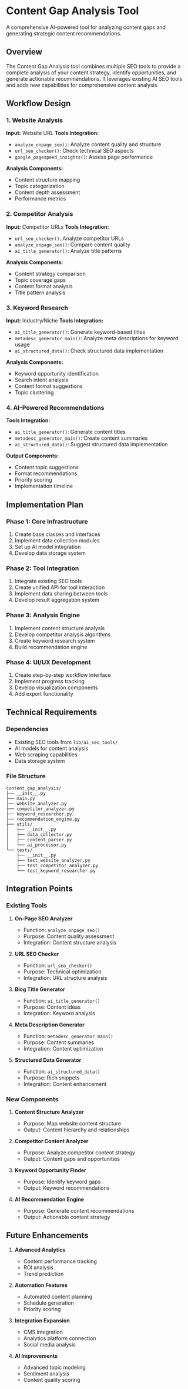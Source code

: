 # Content Gap Analysis Tool

A comprehensive AI-powered tool for analyzing content gaps and generating strategic content recommendations.

## Overview

The Content Gap Analysis tool combines multiple SEO tools to provide a complete analysis of your content strategy, identify opportunities, and generate actionable recommendations. It leverages existing AI SEO tools and adds new capabilities for comprehensive content analysis.

## Workflow Design

### 1. Website Analysis
**Input:** Website URL
**Tools Integration:**
- `analyze_onpage_seo()`: Analyze content quality and structure
- `url_seo_checker()`: Check technical SEO aspects
- `google_pagespeed_insights()`: Assess page performance

**Analysis Components:**
- Content structure mapping
- Topic categorization
- Content depth assessment
- Performance metrics

### 2. Competitor Analysis
**Input:** Competitor URLs
**Tools Integration:**
- `url_seo_checker()`: Analyze competitor URLs
- `analyze_onpage_seo()`: Compare content quality
- `ai_title_generator()`: Analyze title patterns

**Analysis Components:**
- Content strategy comparison
- Topic coverage gaps
- Content format analysis
- Title pattern analysis

### 3. Keyword Research
**Input:** Industry/Niche
**Tools Integration:**
- `ai_title_generator()`: Generate keyword-based titles
- `metadesc_generator_main()`: Analyze meta descriptions for keyword usage
- `ai_structured_data()`: Check structured data implementation

**Analysis Components:**
- Keyword opportunity identification
- Search intent analysis
- Content format suggestions
- Topic clustering

### 4. AI-Powered Recommendations
**Tools Integration:**
- `ai_title_generator()`: Generate content titles
- `metadesc_generator_main()`: Create content summaries
- `ai_structured_data()`: Suggest structured data implementation

**Output Components:**
- Content topic suggestions
- Format recommendations
- Priority scoring
- Implementation timeline

## Implementation Plan

### Phase 1: Core Infrastructure
1. Create base classes and interfaces
2. Implement data collection modules
3. Set up AI model integration
4. Develop data storage system

### Phase 2: Tool Integration
1. Integrate existing SEO tools
2. Create unified API for tool interaction
3. Implement data sharing between tools
4. Develop result aggregation system

### Phase 3: Analysis Engine
1. Implement content structure analysis
2. Develop competitor analysis algorithms
3. Create keyword research system
4. Build recommendation engine

### Phase 4: UI/UX Development
1. Create step-by-step workflow interface
2. Implement progress tracking
3. Develop visualization components
4. Add export functionality

## Technical Requirements

### Dependencies
- Existing SEO tools from `lib/ai_seo_tools/`
- AI models for content analysis
- Web scraping capabilities
- Data storage system

### File Structure
```
content_gap_analysis/
├── __init__.py
├── main.py
├── website_analyzer.py
├── competitor_analyzer.py
├── keyword_researcher.py
├── recommendation_engine.py
├── utils/
│   ├── __init__.py
│   ├── data_collector.py
│   ├── content_parser.py
│   └── ai_processor.py
└── tests/
    ├── __init__.py
    ├── test_website_analyzer.py
    ├── test_competitor_analyzer.py
    └── test_keyword_researcher.py
```

## Integration Points

### Existing Tools
1. **On-Page SEO Analyzer**
   - Function: `analyze_onpage_seo()`
   - Purpose: Content quality assessment
   - Integration: Content structure analysis

2. **URL SEO Checker**
   - Function: `url_seo_checker()`
   - Purpose: Technical optimization
   - Integration: URL structure analysis

3. **Blog Title Generator**
   - Function: `ai_title_generator()`
   - Purpose: Content ideas
   - Integration: Keyword analysis

4. **Meta Description Generator**
   - Function: `metadesc_generator_main()`
   - Purpose: Content summaries
   - Integration: Content optimization

5. **Structured Data Generator**
   - Function: `ai_structured_data()`
   - Purpose: Rich snippets
   - Integration: Content enhancement

### New Components
1. **Content Structure Analyzer**
   - Purpose: Map website content structure
   - Output: Content hierarchy and relationships

2. **Competitor Content Analyzer**
   - Purpose: Analyze competitor content strategy
   - Output: Content gaps and opportunities

3. **Keyword Opportunity Finder**
   - Purpose: Identify keyword gaps
   - Output: Keyword recommendations

4. **AI Recommendation Engine**
   - Purpose: Generate content recommendations
   - Output: Actionable content strategy

## Future Enhancements

1. **Advanced Analytics**
   - Content performance tracking
   - ROI analysis
   - Trend prediction

2. **Automation Features**
   - Automated content planning
   - Schedule generation
   - Priority scoring

3. **Integration Expansion**
   - CMS integration
   - Analytics platform connection
   - Social media analysis

4. **AI Improvements**
   - Advanced topic modeling
   - Sentiment analysis
   - Content quality scoring 